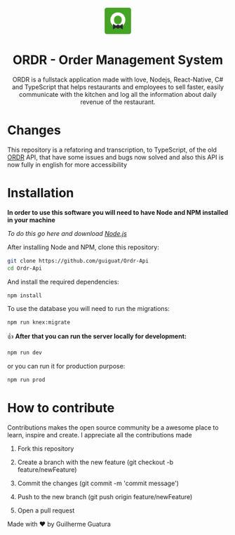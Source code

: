 <p align="center">
  <img src="https://github.com/guiguat/ORDR/blob/master/assets/icon.png" alt="ORDR" style="max-width:100%" width="60"></img>
</p>
<h1 align="center">ORDR - Order Management System</h1>
<p align="center">
  ORDR is a fullstack application made with love, Nodejs, React-Native, C# and TypeScript that helps restaurants and employees to sell faster, easily communicate with the kitchen and log all the information about daily revenue of the restaurant.
</p>

# Changes
This repository is a refatoring and transcription, to TypeScript, of the old [ORDR](https://github.com/guiguat/ORDR) API, that have some issues and bugs now solved and also this API is now fully in english for more accessibility

# Installation

**In order to use this software you will need to have Node and NPM installed in your machine**

*To do this go here and download [Node.js](https://nodejs.org/en/download/)* 

After installing Node and NPM, clone this repository:
```bash
git clone https://github.com/guiguat/Ordr-Api
cd Ordr-Api
```

And install the required dependencies:
```bash
npm install
```

To use the database you will need to run the migrations:
```bash
npm run knex:migrate
```

:+1: **After that you can run the server locally for development:**
```bash
npm run dev
```
or you can run it for production purpose:
```bash
npm run prod
```

# How to contribute
Contributions makes the open source community be a awesome place to learn, inspire and create. I appreciate all the contributions made

1) Fork this repository

2) Create a branch with the new feature (git checkout -b feature/newFeature)

3) Commit the changes (git commit -m 'commit message')

4) Push to the new branch (git push origin feature/newFeature)

5) Open a pull request


Made with ♥ by Guilherme Guatura